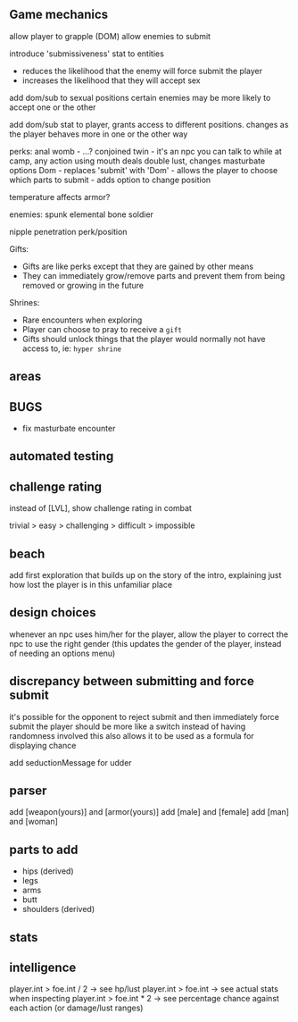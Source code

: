 ## Game mechanics

allow player to grapple (DOM)
allow enemies to submit

introduce 'submissiveness' stat to entities

-   reduces the likelihood that the enemy will force submit the player
-   increases the likelihood that they will accept sex

add dom/sub to sexual positions
certain enemies may be more likely to accept one or the other

add dom/sub stat to player, grants access to different positions. changes as the player behaves more in one or the other way

perks:
anal womb - ...?
conjoined twin - it's an npc you can talk to while at camp, any action using mouth deals double lust, changes masturbate options
Dom - replaces 'submit' with 'Dom' - allows the player to choose which parts to submit - adds option to change position

temperature affects armor?

enemies:
spunk elemental
bone soldier

nipple penetration perk/position

Gifts:

-   Gifts are like perks except that they are gained by other means
-   They can immediately grow/remove parts and prevent them from being removed or growing in the future

Shrines:

-   Rare encounters when exploring
-   Player can choose to pray to receive a `gift`
-   Gifts should unlock things that the player would normally not have access to, ie: `hyper shrine`

## areas

## BUGS

-   fix masturbate encounter

## automated testing

## challenge rating

instead of [LVL], show challenge rating in combat

trivial > easy > challenging > difficult > impossible

## beach

add first exploration that builds up on the story of the intro, explaining just how lost the player is in this unfamiliar place

## design choices

whenever an npc uses him/her for the player, allow the player to correct the npc to use the right gender (this updates the gender of the player, instead of needing an options menu)

## discrepancy between submitting and force submit

it's possible for the opponent to reject submit and then immediately force submit the player
should be more like a switch instead of having randomness involved
this also allows it to be used as a formula for displaying chance

add seductionMessage for udder

## parser

add [weapon(yours)] and [armor(yours)]
add [male] and [female]
add [man] and [woman]

## parts to add

-   hips (derived)
-   legs
-   arms
-   butt
-   shoulders (derived)

## stats

## intelligence

player.int > foe.int / 2 -> see hp/lust
player.int > foe.int -> see actual stats when inspecting
player.int > foe.int \* 2 -> see percentage chance against each action (or damage/lust ranges)
